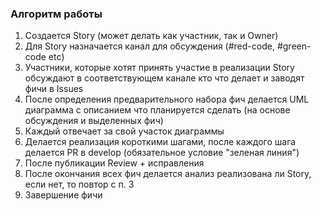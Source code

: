### Алгоритм работы

1. Создается Story (может делать как участник, так и Owner)
2. Для Story назначается канал для обсуждения (#red-code, #green-code etc)
3. Участники, которые хотят принять участие в реализации Story обсуждают в соответствующем канале кто что делает и заводят фичи в Issues
4. После определения предварительного набора фич делается UML диаграмма с описанием что планируется сделать (на основе обсуждения и выделенных фич)
5. Каждый отвечает за свой участок диаграммы
6. Делается реализация короткими шагами, после каждого шага делается PR в develop (обязательное условие "зеленая линия")
7. После публикации Review + исправления
8. После окончания всех фич делается анализ реализована ли Story, если нет, то повтор с п. 3
9. Завершение фичи